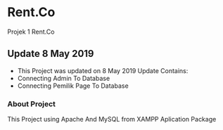 # Rent.Co
Projek 1 Rent.Co

## Update 8 May 2019
- This Project was updated on 8 May 2019
Update Contains:
- Connecting Admin To Database
- Connecting Pemilik Page To Database

### About Project
This Project using Apache And MySQL from XAMPP Aplication Package
